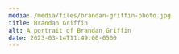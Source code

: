 ```yaml
---
media: /media/files/brandan-griffin-photo.jpg
title: Brandan Griffin
alt: A portrait of Brandan Griffin
date: 2023-03-14T11:49:00-0500
---
```


